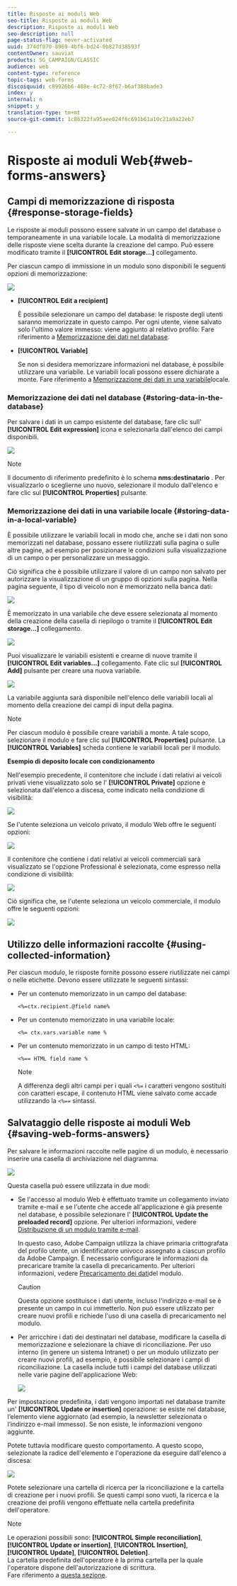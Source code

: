 ```yaml
---
title: Risposte ai moduli Web
seo-title: Risposte ai moduli Web
description: Risposte ai moduli Web
seo-description: null
page-status-flag: never-activated
uuid: 374df070-8969-4bf6-bd24-0b827d38593f
contentOwner: sauviat
products: SG_CAMPAIGN/CLASSIC
audience: web
content-type: reference
topic-tags: web-forms
discoiquuid: c89926b6-488e-4c72-8f67-b6af388bade3
index: y
internal: n
snippet: y
translation-type: tm+mt
source-git-commit: 1c86322fa95aee024f6c691b61a10c21a9a22eb7

---
```



# Risposte ai moduli Web{#web-forms-answers}

## Campi di memorizzazione di risposta {#response-storage-fields}

Le risposte ai moduli possono essere salvate in un campo del database o temporaneamente in una variabile locale. La modalità di memorizzazione delle risposte viene scelta durante la creazione del campo. Può essere modificato tramite il **[!UICONTROL Edit storage...]** collegamento.

Per ciascun campo di immissione in un modulo sono disponibili le seguenti opzioni di memorizzazione:

![](assets/s_ncs_admin_survey_select_storage.png)

* **[!UICONTROL Edit a recipient]**

   È possibile selezionare un campo del database: le risposte degli utenti saranno memorizzate in questo campo. Per ogni utente, viene salvato solo l&#39;ultimo valore immesso: viene aggiunto al relativo profilo: Fare riferimento a [Memorizzazione dei dati nel database](#storing-data-in-the-database).

* **[!UICONTROL Variable]**

   Se non si desidera memorizzare informazioni nel database, è possibile utilizzare una variabile. Le variabili locali possono essere dichiarate a monte. Fare riferimento a [Memorizzazione dei dati in una variabile](#storing-data-in-a-local-variable)locale.

### Memorizzazione dei dati nel database {#storing-data-in-the-database}

Per salvare i dati in un campo esistente del database, fare clic sull&#39; **[!UICONTROL Edit expression]** icona e selezionarla dall&#39;elenco dei campi disponibili.

![](assets/s_ncs_admin_survey_storage_type1.png)

>[!NOTE]
>
>Il documento di riferimento predefinito è lo schema **nms:destinatario** . Per visualizzarlo o sceglierne uno nuovo, selezionare il modulo dall&#39;elenco e fare clic sul **[!UICONTROL Properties]** pulsante.

### Memorizzazione dei dati in una variabile locale {#storing-data-in-a-local-variable}

È possibile utilizzare le variabili locali in modo che, anche se i dati non sono memorizzati nel database, possano essere riutilizzati sulla pagina o sulle altre pagine, ad esempio per posizionare le condizioni sulla visualizzazione di un campo o per personalizzare un messaggio.

Ciò significa che è possibile utilizzare il valore di un campo non salvato per autorizzare la visualizzazione di un gruppo di opzioni sulla pagina. Nella pagina seguente, il tipo di veicolo non è memorizzato nella banca dati:

![](assets/s_ncs_admin_survey_no_storage_variable.png)

È memorizzato in una variabile che deve essere selezionata al momento della creazione della casella di riepilogo o tramite il **[!UICONTROL Edit storage...]** collegamento.

![](assets/s_ncs_admin_survey_no_storage_variable2.png)

Puoi visualizzare le variabili esistenti e crearne di nuove tramite il **[!UICONTROL Edit variables...]** collegamento. Fate clic sul **[!UICONTROL Add]** pulsante per creare una nuova variabile.

![](assets/s_ncs_admin_survey_add_a_variable.png)

La variabile aggiunta sarà disponibile nell&#39;elenco delle variabili locali al momento della creazione dei campi di input della pagina.

>[!NOTE]
>
>Per ciascun modulo è possibile creare variabili a monte. A tale scopo, selezionare il modulo e fare clic sul **[!UICONTROL Properties]** pulsante. La **[!UICONTROL Variables]** scheda contiene le variabili locali per il modulo.

**Esempio di deposito locale con condizionamento**

Nell&#39;esempio precedente, il contenitore che include i dati relativi ai veicoli privati viene visualizzato solo se l&#39; **[!UICONTROL Private]** opzione è selezionata dall&#39;elenco a discesa, come indicato nella condizione di visibilità:

![](assets/s_ncs_admin_survey_add_a_condition.png)

Se l&#39;utente seleziona un veicolo privato, il modulo Web offre le seguenti opzioni:

![](assets/s_ncs_admin_survey_no_storage_conda.png)

Il contenitore che contiene i dati relativi ai veicoli commerciali sarà visualizzato se l&#39;opzione Professional è selezionata, come espresso nella condizione di visibilità:

![](assets/s_ncs_admin_survey_view_a_condition.png)

Ciò significa che, se l&#39;utente seleziona un veicolo commerciale, il modulo offre le seguenti opzioni:

![](assets/s_ncs_admin_survey_no_storage_condb.png)

## Utilizzo delle informazioni raccolte {#using-collected-information}

Per ciascun modulo, le risposte fornite possono essere riutilizzate nei campi o nelle etichette. Devono essere utilizzate le seguenti sintassi:

* Per un contenuto memorizzato in un campo del database:

   ```
   <%=ctx.recipient.@field name%
   ```

* Per un contenuto memorizzato in una variabile locale:

   ```
   <%= ctx.vars.variable name %
   ```

* Per un contenuto memorizzato in un campo di testo HTML:

   ```
   <%== HTML field name %
   ```

   >[!NOTE]
   >
   >A differenza degli altri campi per i quali `<%=` i caratteri vengono sostituiti con caratteri escape, il contenuto HTML viene salvato come accade utilizzando la `<%==` sintassi.

## Salvataggio delle risposte ai moduli Web {#saving-web-forms-answers}

Per salvare le informazioni raccolte nelle pagine di un modulo, è necessario inserire una casella di archiviazione nel diagramma.

![](assets/s_ncs_admin_survey_save_box.png)

Questa casella può essere utilizzata in due modi:

* Se l&#39;accesso al modulo Web è effettuato tramite un collegamento inviato tramite e-mail e se l&#39;utente che accede all&#39;applicazione è già presente nel database, è possibile selezionare l&#39; **[!UICONTROL Update the preloaded record]** opzione. Per ulteriori informazioni, vedere [Distribuzione di un modulo tramite e-mail](../../web/using/publishing-a-web-form.md#delivering-a-form-via-email).

   In questo caso, Adobe Campaign utilizza la chiave primaria crittografata del profilo utente, un identificatore univoco assegnato a ciascun profilo da Adobe Campaign. È necessario configurare le informazioni da precaricare tramite la casella di precaricamento. Per ulteriori informazioni, vedere [Precaricamento dei dati](../../web/using/publishing-a-web-form.md#pre-loading-the-form-data)del modulo.

   >[!CAUTION]
   >
   >Questa opzione sostituisce i dati utente, incluso l&#39;indirizzo e-mail se è presente un campo in cui immetterlo. Non può essere utilizzato per creare nuovi profili e richiede l&#39;uso di una casella di precaricamento nel modulo.

* Per arricchire i dati dei destinatari nel database, modificare la casella di memorizzazione e selezionare la chiave di riconciliazione. Per uso interno (in genere un sistema Intranet) o per un modulo utilizzato per creare nuovi profili, ad esempio, è possibile selezionare i campi di riconciliazione. La casella include tutti i campi del database utilizzati nelle varie pagine dell&#39;applicazione Web:

   ![](assets/s_ncs_admin_survey_save_box_edit.png)

Per impostazione predefinita, i dati vengono importati nel database tramite un&#39; **[!UICONTROL Update or insertion]** operazione: se esiste nel database, l’elemento viene aggiornato (ad esempio, la newsletter selezionata o l’indirizzo e-mail immesso). Se non esiste, le informazioni vengono aggiunte.

Potete tuttavia modificare questo comportamento. A questo scopo, selezionate la radice dell&#39;elemento e l&#39;operazione da eseguire dall&#39;elenco a discesa:

![](assets/s_ncs_admin_survey_save_operation.png)

Potete selezionare una cartella di ricerca per la riconciliazione e la cartella di creazione per i nuovi profili. Se questi campi sono vuoti, la ricerca e la creazione dei profili vengono effettuate nella cartella predefinita dell&#39;operatore.

>[!NOTE]
>
>Le operazioni possibili sono: **[!UICONTROL Simple reconciliation]**, **[!UICONTROL Update or insertion]**, **[!UICONTROL Insertion]**, **[!UICONTROL Update]**, **[!UICONTROL Deletion]**.\
>La cartella predefinita dell&#39;operatore è la prima cartella per la quale l&#39;operatore dispone dell&#39;autorizzazione di scrittura.\
>Fare riferimento a [questa sezione](../../platform/using/access-management.md).

